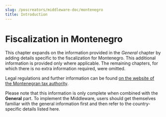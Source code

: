 ```yaml
---
slug: /poscreators/middleware-doc/montenegro
title: Introduction
---
```


# Fiscalization in Montenegro
This chapter expands on the information provided in the _General_ chapter by adding details specific to the fiscalization for Montenegro. This additional information is provided only where applicable. The remaining chapters, for which there is no extra information required, were omitted.

Legal regulations and further information can be found [on the website of the Montenegran tax authority](https://www.gov.me/upravaprihoda/elektronska-fiskalizacija).


<div class="alert alert--warning" role="alert">Please note that this information is only complete when combined with the <b>General</b> part. To implement the Middleware, users should get themselves familiar with the general information first and then refer to the country-specific details listed here.</div>